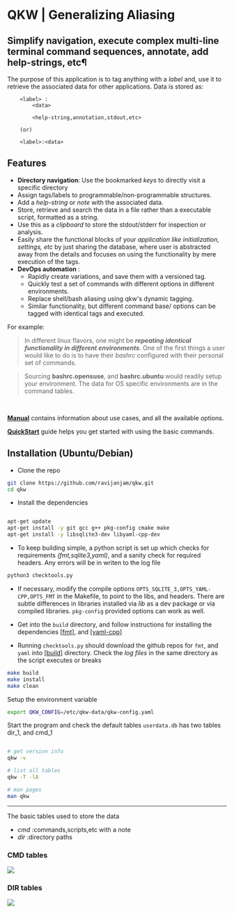 # QKW | Generalizing Aliasing
## Simplify navigation, execute complex multi-line terminal command sequences, annotate, add help-strings, etc¶

The purpose of this application is to tag anything with a _label_ and, use it to retrieve the associated data for other applications. Data is stored as:

```
	<label> : 
		<data>

		<help-string,annotation,stdout,etc>

	(or)

	<label>:<data>
```

## Features

* **Directory navigation**: Use the bookmarked _keys_ to directly visit a specific directory
* Assign tags/labels to programmable/non-programmable structures. 
* Add a _help-string_ or _note_ with the associated data.
* Store, retrieve and search the data in a file rather than a executable script, formatted as a string.
* Use this as a _clipboard_ to store the stdout/stderr for inspection or analysis. 
* Easily share the functional blocks of your _application like initialization, settings, etc_ by just sharing the database, where user is abstracted away from the details and focuses on using the functionality by mere execution of the tags.
* **DevOps automation** : 
	* Rapidly create variations, and save them with a versioned tag. 
	* Quickly test a set of commands with different options in different environments. 
	* Replace shell/bash aliasing using qkw's dynamic tagging.
	* Similar functionality, but different command base/ options can be tagged with identical tags and executed.


For example:

> In different linux flavors, one might be _**repeating identical functionality in different environments**_.  One of the first things a user would like to do is to have their _bashrc_ configured with their personal set of commands. 

> Sourcing **bashrc.opensuse**, and **bashrc.ubuntu** would readily setup your environment. The data for OS specific environments are in the command tables.


<br>


[**Manual**](https://github.com/ravijanjam/qkw/blob/master/docs/qkw-manual.pdf) contains information about use cases, and all the available options.

[**QuickStart**](https://github.com/ravijanjam/qkw/wiki/QuickStart) guide helps you get started with using the basic commands.


## Installation (Ubuntu/Debian)

* Clone the repo
```bash
git clone https://github.com/ravijanjam/qkw.git
cd qkw
```

* Install the dependencies
```bash

apt-get update
apt-get install -y git gcc g++ pkg-config cmake make
apt-get install -y libsqlite3-dev libyaml-cpp-dev
```

* To keep building simple, a python script is set up which checks for requirements _(fmt,sqlite3,yaml)_, and a sanity check for required headers. Any errors will be in writen to the log file
```bash
python3 checktools.py
```
* If necessary, modify the compile options `OPTS_SQLITE_3,OPTS_YAML-CPP,OPTS_FMT` in the Makefile, to point to the libs, and headers. There are subtle differences in libraries installed via _lib_ as a dev package or via compiled libraries. `pkg-config` provided options can work as well. 

* Get into the `build` directory, and follow instructions for installing the dependencies [[fmt]](https://github.com/fmtlib/fmt), and [[yaml-cpp]](https://github.com/jbeder/yaml-cpp)

* Running `checktools.py` should download the github repos for `fmt`, and `yaml` into [[build]](github.com/ravijanjam/qkw/build) directory. Check the _log files_ in the same directory as the script executes or breaks


```bash
make build
make install
make clean
```

Setup the environment variable
```bash
export QKW_CONFIG=/etc/qkw-data/qkw-config.yaml
```

Start the program and check the default tables `userdata.db` has two tables dir\_1, and cmd\_1

```bash

# get version info
qkw -v

# list all tables
qkw -T -lA 

# man pages
man qkw
```

<hr>


The basic tables used to store the data

*  _cmd_ :commands,scripts,etc with a note
*  _dir_ :directory paths


### CMD tables
![](https://github.com/ravijanjam/qkw/blob/master/docs/cmd_table.png)

### DIR tables
![](https://github.com/ravijanjam/qkw/blob/master/docs/dir_table.png)
